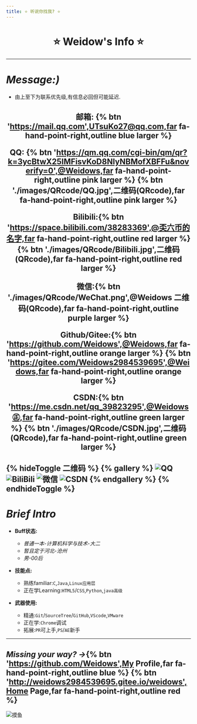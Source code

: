 ```yaml
---
title: ⭐ 听说你找我? ⭐
---
```

<!--
 * @Author: Weidows
 * @Date: 2020-07-24 14:07:43
 * @LastEditors: Weidows
 * @LastEditTime: 2020-08-30 09:20:14
 * @FilePath: \Weidows\Website\source\tags\about.md
-->
<h1 align="center">
  ⭐️ Weidow's Info ⭐️
</h1>

---

# *Message:)*
  * 由上至下为联系优先级,有信息必回但可能延迟.

<h2 align="center">

  邮箱: {% btn 'https://mail.qq.com',UTsuKo27@qq.com,far fa-hand-point-right,outline blue larger %}

  QQ: {% btn 'https://qm.qq.com/cgi-bin/qm/qr?k=3ycBtwX25IMFisvKoD8NIyNBMofXBFFu&noverify=0',@Weidows,far fa-hand-point-right,outline pink larger %} {% btn './images/QRcode/QQ.jpg',二维码(QRcode),far fa-hand-point-right,outline pink larger %}


  Bilibili:{% btn 'https://space.bilibili.com/38283369',@奀六币的名字,far fa-hand-point-right,outline red larger %} {% btn './images/QRcode/Bilibili.jpg',二维码(QRcode),far fa-hand-point-right,outline red larger %}

  微信:{% btn './images/QRcode/WeChat.png',@Weidows 二维码(QRcode),far fa-hand-point-right,outline purple larger %}

  Github/Gitee:{% btn 'https://github.com/Weidows',@Weidows,far fa-hand-point-right,outline orange larger %} {% btn 'https://gitee.com/Weidows2984539695',@Weidows,far fa-hand-point-right,outline orange larger %}

  CSDN:{% btn 'https://me.csdn.net/qq_39823295',@Weidows㊣,far fa-hand-point-right,outline green larger %} {% btn './images/QRcode/CSDN.jpg',二维码(QRcode),far fa-hand-point-right,outline green larger %}

  {% hideToggle 二维码 %}
    {% gallery %}
    ![QQ](../images/QRcode/QQ.jpg)
    ![BiliBili](../images/QRcode/Bilibili.jpg)
    ![微信](../images/QRcode/WeChat.png)
    ![CSDN](../images/QRcode/CSDN.jpg)
    {% endgallery %}
  {% endhideToggle %}
  ---
</h2>

# *Brief Intro*
  * **Buff状态:**
    * *普通一本-计算机科学与技术-大二*
    * *暂且定于河北-沧州*
    * *男-00后*

  * **技能点:**
    * 熟练familiar:`C`,`Java`,`Linux应用层`
    * 正在学Learning:`HTML5`/`CSS`,`Python`,`java高级`

  * **武器使用:**
    * 精通:`Git`/`SourceTree`/`GitHub`,`VScode`,`VMware`
    * 正在学:`Chrome`调试
    * 拓展:`PR`可上手,`PS`/`AE`新手
---

## *Missing your way? ->*{% btn 'https://github.com/Weidows',My Profile,far fa-hand-point-right,outline blue %} {% btn 'http://weidows2984539695.gitee.io/weidows',Home Page,far fa-hand-point-right,outline red %}
<!-- [*Weidow's Profile  /*](https://github.com/Weidows)[*/  Weidow's Page*](http://weidows2984539695.gitee.io/weidows) -->

  ![摸鱼](../images/unknown/QQ图片20200624160634.jpg)
